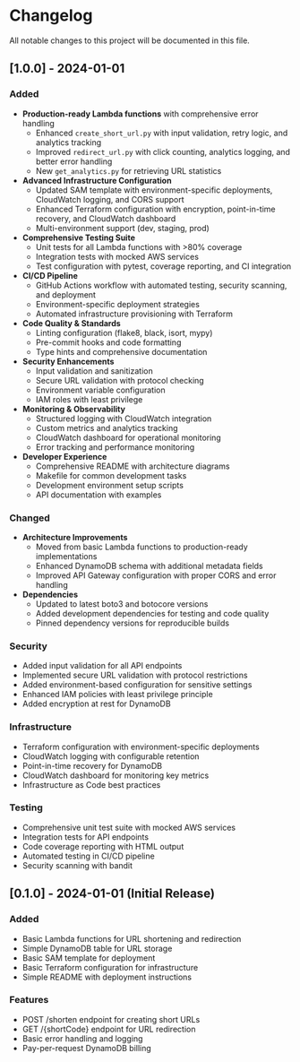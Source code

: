 # Changelog

All notable changes to this project will be documented in this file.

## [1.0.0] - 2024-01-01

### Added
- **Production-ready Lambda functions** with comprehensive error handling
  - Enhanced `create_short_url.py` with input validation, retry logic, and analytics tracking
  - Improved `redirect_url.py` with click counting, analytics logging, and better error handling
  - New `get_analytics.py` for retrieving URL statistics
- **Advanced Infrastructure Configuration**
  - Updated SAM template with environment-specific deployments, CloudWatch logging, and CORS support
  - Enhanced Terraform configuration with encryption, point-in-time recovery, and CloudWatch dashboard
  - Multi-environment support (dev, staging, prod)
- **Comprehensive Testing Suite**
  - Unit tests for all Lambda functions with >80% coverage
  - Integration tests with mocked AWS services
  - Test configuration with pytest, coverage reporting, and CI integration
- **CI/CD Pipeline**
  - GitHub Actions workflow with automated testing, security scanning, and deployment
  - Environment-specific deployment strategies
  - Automated infrastructure provisioning with Terraform
- **Code Quality & Standards**
  - Linting configuration (flake8, black, isort, mypy)
  - Pre-commit hooks and code formatting
  - Type hints and comprehensive documentation
- **Security Enhancements**
  - Input validation and sanitization
  - Secure URL validation with protocol checking
  - Environment variable configuration
  - IAM roles with least privilege
- **Monitoring & Observability**
  - Structured logging with CloudWatch integration
  - Custom metrics and analytics tracking
  - CloudWatch dashboard for operational monitoring
  - Error tracking and performance monitoring
- **Developer Experience**
  - Comprehensive README with architecture diagrams
  - Makefile for common development tasks
  - Development environment setup scripts
  - API documentation with examples

### Changed
- **Architecture Improvements**
  - Moved from basic Lambda functions to production-ready implementations
  - Enhanced DynamoDB schema with additional metadata fields
  - Improved API Gateway configuration with proper CORS and error handling
- **Dependencies**
  - Updated to latest boto3 and botocore versions
  - Added development dependencies for testing and code quality
  - Pinned dependency versions for reproducible builds

### Security
- Added input validation for all API endpoints
- Implemented secure URL validation with protocol restrictions
- Added environment-based configuration for sensitive settings
- Enhanced IAM policies with least privilege principle
- Added encryption at rest for DynamoDB

### Infrastructure
- Terraform configuration with environment-specific deployments
- CloudWatch logging with configurable retention
- Point-in-time recovery for DynamoDB
- CloudWatch dashboard for monitoring key metrics
- Infrastructure as Code best practices

### Testing
- Comprehensive unit test suite with mocked AWS services
- Integration tests for API endpoints
- Code coverage reporting with HTML output
- Automated testing in CI/CD pipeline
- Security scanning with bandit

## [0.1.0] - 2024-01-01 (Initial Release)

### Added
- Basic Lambda functions for URL shortening and redirection
- Simple DynamoDB table for URL storage
- Basic SAM template for deployment
- Basic Terraform configuration for infrastructure
- Simple README with deployment instructions

### Features
- POST /shorten endpoint for creating short URLs
- GET /{shortCode} endpoint for URL redirection
- Basic error handling and logging
- Pay-per-request DynamoDB billing
